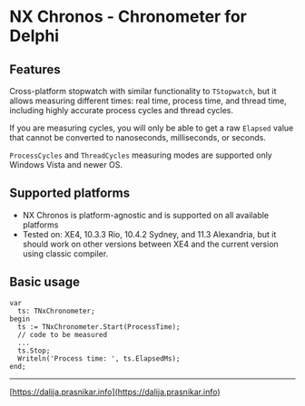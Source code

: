 # NX Chronos - Chronometer for Delphi

## Features

Cross-platform stopwatch with similar functionality to `TStopwatch`, but it
allows measuring different times: real time, process time, and thread time,
including highly accurate process cycles and thread cycles. 

If you are measuring cycles, you will only be able to get a raw `Elapsed` value
that cannot be converted to nanoseconds, milliseconds, or seconds. 

`ProcessCycles` and `ThreadCycles` measuring modes are supported only Windows
Vista and newer OS.

## Supported platforms

  + NX Chronos is platform-agnostic and is supported on all available platforms
  + Tested on: XE4, 10.3.3 Rio, 10.4.2 Sydney, and 11.3 Alexandria, but it should work on 
    other versions between XE4 and the current version using classic compiler.

## Basic usage

```delphi
var
  ts: TNxChronometer;
begin
  ts := TNxChronometer.Start(ProcessTime);
  // code to be measured
  ...
  ts.Stop;
  Writeln('Process time: ', ts.ElapsedMs);
end;
```


---

[https://dalija.prasnikar.info](https://dalija.prasnikar.info)

